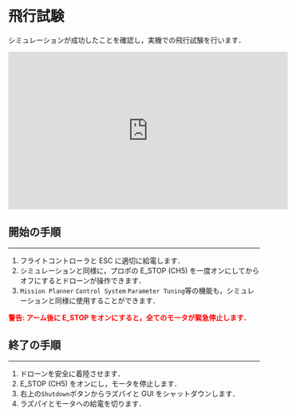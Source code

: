 # 飛行試験

シミュレーションが成功したことを確認し，実機での飛行試験を行います．

<iframe width="560" height="315" src="https://www.youtube.com/embed/EldjS8AnBjw?si=mdp2SFPWEta51UOP" title="YouTube video player" frameborder="0" allow="accelerometer; autoplay; clipboard-write; encrypted-media; gyroscope; picture-in-picture; web-share" allowfullscreen></iframe>
<br>

## 開始の手順

---

1. フライトコントローラと ESC に適切に給電します．
1. シミュレーションと同様に，プロポの E_STOP (CH5) を一度オンにしてからオフにするとドローンが操作できます．
1. `Mission Planner` `Control System` `Parameter Tuning`等の機能も，シミュレーションと同様に使用することができます．

<span style="color: red;"><strong>警告: アーム後に E_STOP をオンにすると，全てのモータが緊急停止します．</strong></span>

## 終了の手順

---

1. ドローンを安全に着陸させます．
1. E_STOP (CH5) をオンにし，モータを停止します．
1. 右上の`Shutdown`ボタンからラズパイと GUI をシャットダウンします．
1. ラズパイとモータへの給電を切ります．
